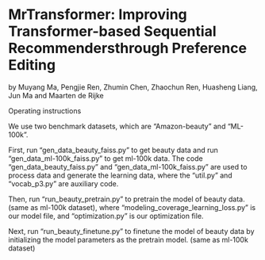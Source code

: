 # MrTransformer: Improving Transformer-based Sequential Recommendersthrough Preference Editing
by Muyang Ma, Pengjie Ren, Zhumin Chen, Zhaochun Ren, Huasheng Liang, Jun Ma and Maarten de Rijke

Operating instructions

We use two benchmark datasets, which are “Amazon-beauty” and “ML-100k”.

First, run “gen_data_beauty_faiss.py” to get beauty data and run “gen_data_ml-100k_faiss.py” to get ml-100k data. 
The code “gen_data_beauty_faiss.py” and “gen_data_ml-100k_faiss.py” are used to process data and generate the learning data, where the “util.py” and “vocab_p3.py” are auxiliary code.

Then, run “run_beauty_pretrain.py” to pretrain the model of beauty data. (same as ml-100k dataset), where “modeling_coverage_learning_loss.py” is our model file, and “optimization.py” is our optimization file.

Next, run “run_beauty_finetune.py” to finetune the model of beauty data by initializing the model parameters as the pretrain model. (same as ml-100k dataset)
